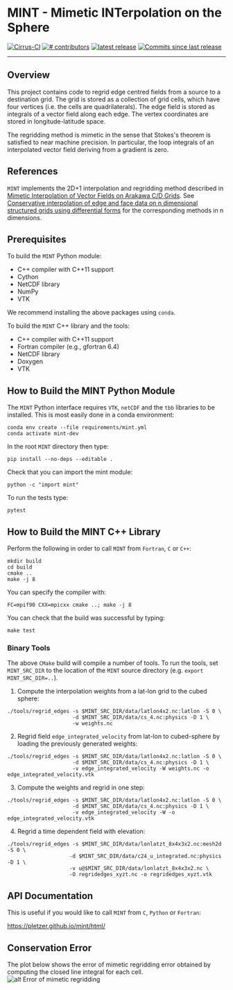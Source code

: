 # MINT - Mimetic INTerpolation on the Sphere

<p align="left">
<a href="https://cirrus-ci.com/github/pletzer/mint">
<img src="https://api.cirrus-ci.com/github/pletzer/mint.svg?branch=master"
     alt="Cirrus-CI" /></a>
<a href="https://github.com/pletzer/mint/graphs/contributors">
<img src="https://img.shields.io/github/contributors/pletzer/mint.svg"
     alt="# contributors" /></a>
<a href="https://github.com/pletzer/mint/releases">
<img src="https://img.shields.io/github/v/release/pletzer/mint"
     alt="latest release" /></a>
<a href="https://github.com/pletzer/mint/commits/master">
<img src="https://img.shields.io/github/commits-since/pletzer/mint/latest.svg"
     alt="Commits since last release" /></a>
</p>

----

## Overview

This project contains code to regrid edge centred fields from a source to a destination grid. The grid is stored as a collection of 
grid cells, which have four vertices (i.e. the cells are quadrilaterals). The edge field is stored as integrals of a vector field 
along each edge. The vertex coordinates are stored in longitude-latitude space.

The regridding method is mimetic in the sense that Stokes's theorem is satisfied to near machine precision. In particular, the 
loop integrals of an interpolated vector field deriving from a gradient is zero.

## References

`MINT` implements the 2D+1 interpolation and regridding method described in 
[Mimetic Interpolation of Vector Fields on Arakawa C/D Grids](https://journals.ametsoc.org/view/journals/mwre/147/1/mwr-d-18-0146.1.xml). 
See [Conservative interpolation of edge and face data on n dimensional structured grids using differential forms](https://www.sciencedirect.com/science/article/pii/S0021999115005562?via%3Dihub) for the corresponding methods in n dimensions.


## Prerequisites

To build the `MINT` Python module:

 * C++ compiler with C++11 support
 * Cython
 * NetCDF library
 * NumPy
 * VTK

We recommend installing the above packages using `conda`.

To build the `MINT` C++ library and the tools:

 * C++ compiler with C++11 support
 * Fortran compiler (e.g., gfortran 6.4)
 * NetCDF library
 * Doxygen
 * VTK

## How to Build the MINT Python Module

The `MINT` Python interface requires `VTK`, `netCDF` and the `tbb` libraries to 
be installed. This is most easily done in a conda environment:
```
conda env create --file requirements/mint.yml
conda activate mint-dev
```

In the root `MINT` directory then type:
```
pip install --no-deps --editable .
```

Check that you can import the mint module:
```
python -c "import mint"
```

To run the tests type:
```
pytest
```
 
## How to Build the MINT C++ Library

Perform the following in order to call `MINT` from `Fortran`, `C` or `C++`:
```
mkdir build
cd build
cmake ..
make -j 8
```

You can specify the compiler with:
```
FC=mpif90 CXX=mpicxx cmake ..; make -j 8
```

You can check that the build was successful by typing:
```
make test
```

### Binary Tools

The above `CMake` build will compile a number of tools. To run the tools, set
`MINT_SRC_DIR` to the location of the `MINT` source directory (e.g. `export MINT_SRC_DIR=..`).

 1. Compute the interpolation weights from a lat-lon grid to the cubed sphere:
 ```
 ./tools/regrid_edges -s $MINT_SRC_DIR/data/latlon4x2.nc:latlon -S 0 \
                      -d $MINT_SRC_DIR/data/cs_4.nc:physics -D 1 \
                      -w weights.nc
 ```

 2. Regrid field `edge_integrated_velocity` from lat-lon to cubed-sphere by loading the previously generated weights:
 ```
 ./tools/regrid_edges -s $MINT_SRC_DIR/data/latlon4x2.nc:latlon -S 0 \
                      -d $MINT_SRC_DIR/data/cs_4.nc:physics -D 1 \
                      -v edge_integrated_velocity -W weights.nc -o edge_integrated_velocity.vtk
 ```

 3. Compute the weights and regrid in one step:
 ```
 ./tools/regrid_edges -s $MINT_SRC_DIR/data/latlon4x2.nc:latlon -S 0 \
                      -d $MINT_SRC_DIR/data/cs_4.nc:physics -D 1 \
                      -v edge_integrated_velocity -W -o edge_integrated_velocity.vtk
 ```

 4. Regrid a time dependent field with elevation:
 ```
./tools/regrid_edges -s $MINT_SRC_DIR/data/lonlatzt_8x4x3x2.nc:mesh2d -S 0 \
                     -d $MINT_SRC_DIR/data/c24_u_integrated.nc:physics -D 1 \
                     -v u@$MINT_SRC_DIR/data/lonlatzt_8x4x3x2.nc \
                     -O regridedges_xyzt.nc -o regridedges_xyzt.vtk

 ```


## API Documentation

This is useful if you would like to call `MINT` from `C`, `Python` or `Fortran`:

https://pletzer.github.io/mint/html/


## Conservation Error

The plot below shows the error of mimetic regridding error obtained by computing the 
closed line integral for each cell. 
![alt Error of mimetic regridding](https://raw.githubusercontent.com/pletzer/mint/master/figures/regrid_edgesError.png)
